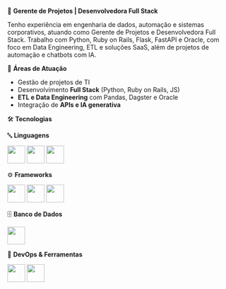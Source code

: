 💼 **Gerente de Projetos | Desenvolvedora Full Stack**

Tenho experiência em engenharia de dados, automação e sistemas corporativos, atuando como Gerente de Projetos e Desenvolvedora Full Stack. Trabalho com Python, Ruby on Rails, Flask, FastAPI e Oracle, com foco em Data Engineering, ETL e soluções SaaS, além de projetos de automação e chatbots com IA.

🚀 **Áreas de Atuação**

- Gestão de projetos de TI  
- Desenvolvimento **Full Stack** (Python, Ruby on Rails, JS)  
- **ETL e Data Engineering** com Pandas, Dagster e Oracle  
- Integração de **APIs e IA generativa**

🛠️ **Tecnologias**

🔤 **Linguagens**
<p>
  <img src="https://cdn.jsdelivr.net/gh/devicons/devicon/icons/python/python-original.svg" width="40" height="40"/>
  <img src="https://cdn.jsdelivr.net/gh/devicons/devicon/icons/ruby/ruby-original.svg" width="40" height="40"/>
  <img src="https://cdn.jsdelivr.net/gh/devicons/devicon/icons/java/java-original.svg" width="40" height="40"/>
</p>

⚙️ **Frameworks**
<p>
  <img src="https://cdn.jsdelivr.net/gh/devicons/devicon/icons/rails/rails-original-wordmark.svg" width="40" height="40"/>
  <img src="https://cdn.jsdelivr.net/gh/devicons/devicon/icons/flask/flask-original.svg" width="40" height="40"/>
  <img src="https://cdn.jsdelivr.net/gh/devicons/devicon/icons/fastapi/fastapi-original.svg" width="40" height="40"/>
</p>

🗄️ **Banco de Dados**
<p>
  <img src="https://cdn.jsdelivr.net/gh/devicons/devicon/icons/oracle/oracle-original.svg" width="40" height="40"/>
</p>

🔧 **DevOps & Ferramentas**
<p>
  <img src="https://cdn.jsdelivr.net/gh/devicons/devicon/icons/docker/docker-original.svg" width="40" height="40"/>
  <img src="https://cdn.jsdelivr.net/gh/devicons/devicon/icons/git/git-original.svg" width="40" height="40"/>
</p>

